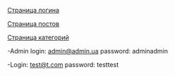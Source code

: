 <a href="/login">Страница логина</a>

<a href="/posts">Страница постов</a>

<a href="/categories">Страница категорий</a>

-Admin login: admin@admin.ua    password: adminadmin 

-Login: test@t.com    password: testtest

